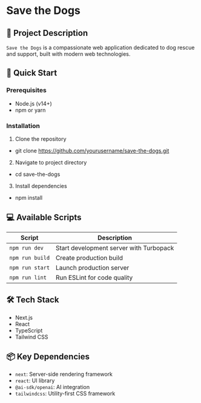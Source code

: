 # Save the Dogs

## 🐶 Project Description

`Save the Dogs` is a compassionate web application dedicated to dog rescue and support, built with modern web technologies.

## 🚀 Quick Start

### Prerequisites
- Node.js (v14+)
- npm or yarn

### Installation

1. Clone the repository
- git clone https://github.com/yourusername/save-the-dogs.git
2. Navigate to project directory
- cd save-the-dogs
3. Install dependencies
- npm install



## 💻 Available Scripts

| Script | Description |
|--------|-------------|
| `npm run dev` | Start development server with Turbopack |
| `npm run build` | Create production build |
| `npm run start` | Launch production server |
| `npm run lint` | Run ESLint for code quality |

## 🛠 Tech Stack

- Next.js
- React
- TypeScript
- Tailwind CSS


## 📦 Key Dependencies

- `next`: Server-side rendering framework
- `react`: UI library
- `@ai-sdk/openai`: AI integration
- `tailwindcss`: Utility-first CSS framework
